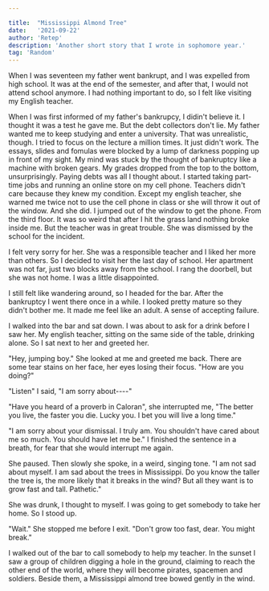 ```yaml
---

title:  "Mississippi Almond Tree"
date:   '2021-09-22' 
author: 'Retep'
description: 'Another short story that I wrote in sophomore year.'
tag: 'Random'
---
```



When I was seventeen my father went bankrupt, and I was expelled from high school. It was at the end of the semester, and after that, I would not attend school anymore. I had nothing important to do, so I felt like visiting my English teacher. 

When I was first informed of my father's bankrupcy, I didin't believe it. I thought it was a test he gave me. But the debt collectors don't lie. My father wanted me to keep studying and enter a university. That was unrealistic, though. I tried to focus on the lecture a million times. It just didn't work. The essays, slides and fomulas were blocked by a lump of darkness popping up in front of my sight. My mind was stuck by the thought of bankruptcy like a machine with broken gears. My grades dropped from the top to the bottom, unsurprisingly. Paying debts was all I thought about. I started taking part-time jobs and running an online store on my cell phone. Teachers didn't care because they knew my condition. Except my english teacher, she warned me twice not to use the cell phone in class or she will throw it out of the window. And she did.
I jumped out of the window to get the phone. From the third floor.
It was so weird that after I hit the grass land nothing broke inside me. But the teacher was in great trouble. She was dismissed by the school for the incident.


I felt very sorry for her. She was a responsible teacher and I liked her more than others. So I decided to visit her the last day of school. 
Her apartment was not far, just two blocks away from the school. I rang the doorbell, but she was not home. I was a little disappointed.


I still felt like wandering around, so I headed for the bar. After the bankruptcy I went there once in a while. I looked pretty mature so they didn't bother me. It made me feel like an adult. A sense of accepting failure.


I walked into the bar and sat down. I was about to ask for a drink before I saw her. My english teacher, sitting on the same side of the table, drinking alone. So I sat next to her and greeted her. 


"Hey, jumping boy." She looked at me and greeted me back. There are some tear stains on her face, her eyes losing their focus. "How are you doing?" 


"Listen" I said, "I am sorry about----"


"Have you heard of a proverb in Caloran", she interrupted me, "The better you live, the faster you die. Lucky you. I bet you will live a long time."

"I am sorry about your dismissal. I truly am. You shouldn't have cared about me so much. You should have let me be." I finished the sentence in a breath, for fear that she would interrupt me again.


She paused. Then slowly she spoke, in a weird, singing tone. "I am not sad about myself. I am sad about the  trees in Mississippi. Do you know the taller the tree is, the more likely that it breaks in the wind? But all they want is to grow fast and tall. Pathetic."


She was drunk, I thought to myself. I was going to get somebody to take her home. So I stood up. 


"Wait." She stopped me before I exit. "Don't grow too fast, dear. You might break."


I walked out of the bar to call somebody to help my teacher. In the sunset I saw a group of children digging a hole in the ground, claiming to reach the other end of the world, where they will become pirates, spacemen and soldiers. Beside them, a Mississippi almond tree bowed gently in the wind.
